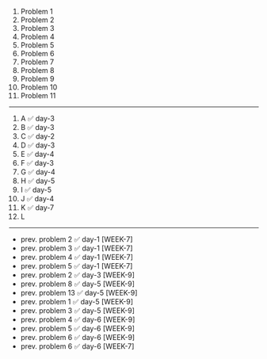 1. Problem 1
2. Problem 2
3. Problem 3
4. Problem 4
5. Problem 5
6. Problem 6
7. Problem 7
8. Problem 8
9. Problem 9
10. Problem 10
11. Problem 11
---
1. A ✅ day-3
2. B ✅ day-3
3. C ✅ day-2
4. D ✅ day-3
5. E ✅ day-4
6. F ✅ day-3
7. G ✅ day-4
8. H ✅ day-5
9. I ✅ day-5
10. J ✅ day-4
11. K ✅ day-7
12. L
---
- prev. problem 2  ✅ day-1 [WEEK-7]
- prev. problem 3  ✅ day-1 [WEEK-7]
- prev. problem 4  ✅ day-1 [WEEK-7]
- prev. problem 5  ✅ day-1 [WEEK-7]
- prev. problem 2  ✅ day-3 [WEEK-9]
- prev. problem 8  ✅ day-5 [WEEK-9]
- prev. problem 13 ✅ day-5 [WEEK-9]
- prev. problem 1  ✅ day-5 [WEEK-9]
- prev. problem 3  ✅ day-5 [WEEK-9]
- prev. problem 4  ✅ day-6 [WEEK-9]
- prev. problem 5  ✅ day-6 [WEEK-9]
- prev. problem 6  ✅ day-6 [WEEK-9]
- prev. problem 6  ✅ day-6 [WEEK-7]